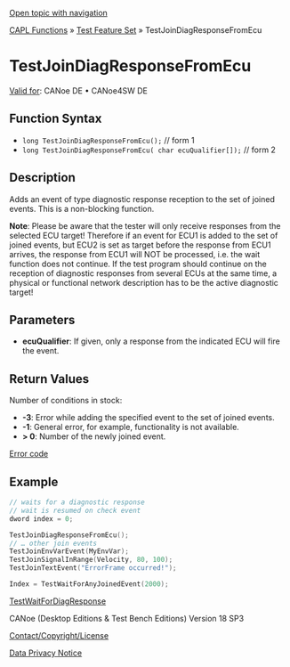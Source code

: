 [Open topic with navigation](../../../../../CANoeDEFamily.htm#Topics/CAPLFunctions/Test/Functions/CAPLfunctionTestJoinDiagResponseFromEcu.md)

[CAPL Functions](../../CAPLfunctions.md) » [Test Feature Set](../CAPLfunctionsTFSOverview.md) » TestJoinDiagResponseFromEcu

# TestJoinDiagResponseFromEcu

[Valid for](../../../Shared/FeatureAvailability.md): CANoe DE • CANoe4SW DE

## Function Syntax

- `long TestJoinDiagResponseFromEcu();` // form 1
- `long TestJoinDiagResponseFromEcu( char ecuQualifier[]);` // form 2

## Description

Adds an event of type diagnostic response reception to the set of joined events. This is a non-blocking function.

**Note**: Please be aware that the tester will only receive responses from the selected ECU target! Therefore if an event for ECU1 is added to the set of joined events, but ECU2 is set as target before the response from ECU1 arrives, the response from ECU1 will NOT be processed, i.e. the wait function does not continue. If the test program should continue on the reception of diagnostic responses from several ECUs at the same time, a physical or functional network description has to be the active diagnostic target!

## Parameters

- **ecuQualifier**: If given, only a response from the indicated ECU will fire the event.

## Return Values

Number of conditions in stock:

- **-3**: Error while adding the specified event to the set of joined events.
- **-1**: General error, for example, functionality is not available.
- **> 0**: Number of the newly joined event.

[Error code](../../Diagnostics/CAPLfunctionsDiagnosticsErrorCode.md)

## Example

```c
// waits for a diagnostic response
// wait is resumed on check event
dword index = 0;

TestJoinDiagResponseFromEcu();
// … other join events
TestJoinEnvVarEvent(MyEnvVar);
TestJoinSignalInRange(Velocity, 80, 100);
TestJoinTextEvent("ErrorFrame occurred!");

Index = TestWaitForAnyJoinedEvent(2000);
```

[TestWaitForDiagResponse](CAPLfunctionTestWaitForDiagResponse.md)

CANoe (Desktop Editions & Test Bench Editions) Version 18 SP3

[Contact/Copyright/License](../../../Shared/ContactCopyrightLicense.md)

[Data Privacy Notice](https://www.vector.com/int/en/company/get-info/privacy-policy/)
